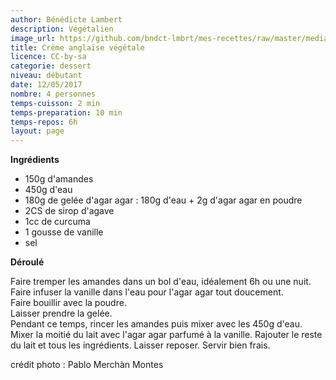 ```yaml
---
author: Bénédicte Lambert
description: Végétalien
image_url: https://github.com/bndct-lmbrt/mes-recettes/raw/master/medias/creme-anglaise.jpg
title: Crème anglaise végétale
licence: CC-by-sa
categorie: dessert
niveau: débutant
date: 12/05/2017
nombre: 4 personnes
temps-cuisson: 2 min
temps-preparation: 10 min
temps-repos: 6h
layout: page
---
```




**Ingrédients**  

* 150g d'amandes
* 450g  d'eau
* 180g de gelée d'agar agar : 180g d'eau + 2g d'agar agar en poudre
* 2CS de sirop d'agave
* 1cc de curcuma
* 1 gousse de vanille
* sel


**Déroulé**

Faire tremper les amandes dans un bol d'eau, idéalement 6h ou une nuit.  
Faire infuser la vanille dans l'eau pour l'agar agar tout doucement.  
Faire bouillir avec la poudre.  
Laisser prendre la gelée.  
Pendant ce temps, rincer les amandes puis mixer avec les 450g d'eau.  
Mixer la moitié du lait avec l'agar agar parfumé à la vanille.
Rajouter le reste du lait et tous les ingrédients.
Laisser reposer. Servir bien frais.  


crédit photo : Pablo Merchàn Montes
